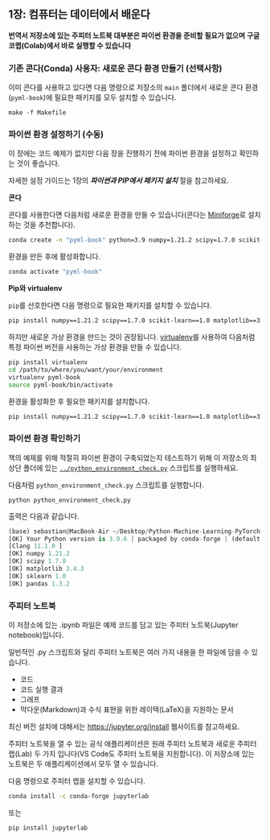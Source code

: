 ## 1장: 컴퓨터는 데이터에서 배운다

**번역서 저장소에 있는 주피터 노트북 대부분은 파이썬 환경을 준비할 필요가 없으며 구글 코랩(Colab)에서 바로 실행할 수 있습니다**

### 기존 콘다(Conda) 사용자: 새로운 콘다 환경 만들기 (선택사항)

이미 콘다를 사용하고 있다면 다음 명령으로 저장소의 `main` 폴더에서 새로운 콘다 환경(`pyml-book`)에 필요한 패키지를 모두 설치할 수 있습니다.

```
make -f Makefile
```

### 파이썬 환경 설정하기 (수동)

이 장에는 코드 예제가 없지만 다음 장을 진행하기 전에 파이썬 환경을 설정하고 확인하는 것이 좋습니다.

자세한 설정 가이드는 1장의 ***파이썬과 PIP에서 패키지 설치*** 절을 참고하세요.

**콘다**

콘다를 사용한다면 다음처럼 새로운 환경을 만들 수 있습니다(콘다는 [Miniforge](https://github.com/conda-forge/miniforge)로 설치하는 것을 추천합니다).

```bash
conda create -n "pyml-book" python=3.9 numpy=1.21.2 scipy=1.7.0 scikit-learn=1.0 matplotlib=3.4.3 pandas=1.3.2
```

환경을 만든 후에 활성화합니다.

```bash
conda activate "pyml-book"
```

**Pip와 virtualenv**

`pip`를 선호한다면 다음 명령으로 필요한 패키지를 설치할 수 있습니다.

```bash
pip install numpy==1.21.2 scipy==1.7.0 scikit-learn==1.0 matplotlib==3.4.3 pandas==1.3.2
```

하지만 새로운 가상 환경을 만드는 것이 권장됩니다. [virtualenv](https://virtualenv.pypa.io/en/latest/)를 사용하여 다음처럼 특정 파이썬 버전을 사용하는 가상 환경을 만들 수 있습니다.

```bash
pip install virtualenv
cd /path/to/where/you/want/your/environment
virtualenv pyml-book
source pyml-book/bin/activate 
```

환경을 활성화한 후 필요한 패키지를 설치합니다.

```bash
pip install numpy==1.21.2 scipy==1.7.0 scikit-learn==1.0 matplotlib==3.4.3 pandas==1.3.2
```

### 파이썬 환경 확인하기

책의 예제를 위해 적절히 파이썬 환경이 구축되었는지 테스트하기 위해 이 저장소의 최상단 폴더에 있는 [`../python_environment_check.py`](../python_environment_check.py) 스크립트를 실행하세요.

다음처럼 `python_environment_check.py` 스크립트를 실행합니다.

    python python_environment_check.py

출력은 다음과 같습니다.

```python
(base) sebastian@MacBook-Air ~/Desktop/Python-Machine-Learning-PyTorch-Edition/ch01 % python ../python_environment_check.py
[OK] Your Python version is 3.9.6 | packaged by conda-forge | (default, Jul 11 2021, 03:35:11)
[Clang 11.1.0 ]
[OK] numpy 1.21.2
[OK] scipy 1.7.0
[OK] matplotlib 3.4.3
[OK] sklearn 1.0
[OK] pandas 1.3.2
```

### 주피터 노트북

이 저장소에 있는 .ipynb 파일은 예제 코드를 담고 있는 주피터 노트북(Jupyter notebook)입니다.

일반적인 .py 스크립트와 달리 주피터 노트북은 여러 가지 내용을 한 파일에 담을 수 있습니다.

- 코드
- 코드 실행 결과
- 그래프
- 막다운(Markdown)과 수식 표현을 위한 레이텍(LaTeX)을 지원하는 문서

최신 버전 설치에 대해서는 https://jupyter.org/install 웹사이트를 참고하세요.

주피터 노트북을 열 수 있는 공식 애플리케이션은 원래 주피터 노트북과 새로운 주피터 랩(Lab) 두 가지 입니다(VS Code도 주피터 노트북을 지원합니다). 이 저장소에 있는 노트북은 두 애플리케이션에서 모두 열 수 있습니다.

다음 명령으로 주피터 랩을 설치할 수 있습니다.

```bash
conda install -c conda-forge jupyterlab
```

또는

```bash
pip install jupyterlab
```